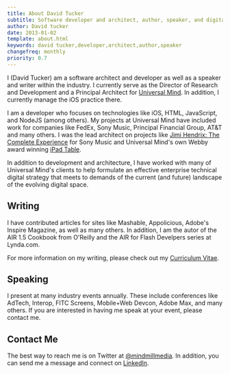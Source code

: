 ```yaml
---
title: About David Tucker
subtitle: Software developer and architect, author, speaker, and digital strategist
author: David tucker
date: 2013-01-02
template: about.html
keywords: david tucker,developer,architect,author,speaker
changefreq: monthly
priority: 0.7
---
```


I (David Tucker) am a software architect and developer as well as a speaker and writer within the industry.  I currently serve as the Director of Research and Development and a Principal Architect for <a href="http://www.universalmind.com/" target="_blank">Universal Mind</a>.  In addition, I currently manage the iOS practice there.

I am a developer who focuses on technologies like iOS, HTML, JavaScript, and NodeJS (among others).  My projects at Universal Mind have included work for companies like FedEx, Sony Music, Principal Financial Group, AT&T and many others.  I was the lead architect on projects like <a href="http://www.universalmind.com/blog/the-complete-digital-jimi-hendrix-experience-now-on-the-iphone-and-ipad" target="_blank">Jimi Hendrix: The Complete Experience</a> for Sony Music and Universal Mind's own Webby award winning [iPad Table](/articles/ipad-table-intro/).

In addition to development and architecture, I have worked with many of Universal Mind's clients to help formulate an effective enterprise technical digital strategy that meets to demands of the current (and future) landscape of the evolving digital space.

## Writing

I have contributed articles for sites like Mashable, Appolicious, Adobe's Inspire Magazine, as well as many others.  In addition, I am the autor of the AIR 1.5 Cookbook from O'Reilly and the AIR for Flash Develpers series at Lynda.com.

For more information on my writing, please check out my [Curriculum Vitae](/curriculum-vitae/).

## Speaking

I present at many industry events annually.  These include conferences like AdTech, Interop, FITC Screens, Mobile+Web Devcon, Adobe Max, and many others.  If you are interested in having me speak at your event, please contact me.

## Contact Me

<a id="contact"></a>The best way to reach me is on Twitter at <a href="http://www.twitter.com/mindmillmedia" target="_blank">@mindmillmedia</a>.  In addition, you can send me a message and connect on <a href="http://www.linkedin.com/in/davidtuckernet/" target="_blank">LinkedIn</a>.

